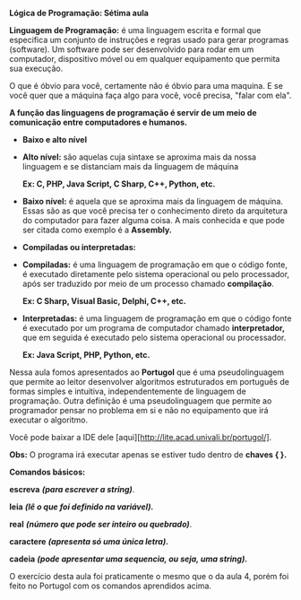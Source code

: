 **Lógica de Programação: Sétima aula**

**Linguagem de Programação:** é uma linguagem escrita e formal que especifica um conjunto de instruções e regras usado para gerar programas (software). Um software pode ser desenvolvido para rodar em um computador, dispositivo móvel ou em qualquer equipamento que permita sua execução. 

O que é óbvio para você, certamente não é óbvio para uma maquina. E se você quer que a máquina faça algo para você, você precisa, "falar com ela".

**A função das linguagens de programação é servir de um meio de comunicação entre computadores e humanos.**

- **Baixo e alto nível**

- **Alto nível:** são aquelas cuja sintaxe se aproxima mais da nossa linguagem e se distanciam mais da linguagem de máquina

  **Ex: C, PHP, Java Script, C Sharp, C++, Python, etc.**

- **Baixo nível:** é aquela que se aproxima mais da linguagem de máquina. Essas são as que você precisa ter o conhecimento direto da arquitetura do computador para fazer alguma coisa. A mais conhecida e que pode ser citada como exemplo é a **Assembly.**

- **Compiladas ou interpretadas:**

- **Compiladas:** é uma linguagem de programação em que o código fonte, é executado diretamente pelo sistema operacional ou pelo processador, após ser traduzido por meio de um processo chamado **compilação**.

  **Ex: C Sharp, Visual Basic, Delphi, C++, etc.**

- **Interpretadas:** é uma linguagem de programação em que o código fonte é executado por um programa de computador chamado **interpretador,** que em seguida é executado pelo sistema operacional ou processador.

  **Ex: Java Script, PHP, Python, etc.**

Nessa aula fomos apresentados ao **Portugol** que é uma pseudolinguagem que permite ao leitor desenvolver algoritmos estruturados em português de formas simples e intuitiva, independentemente de linguagem de programação. Outra definição é uma pseudolinguagem que permite ao programador pensar no problema em si e não no equipamento que irá executar o algoritmo.

Você pode baixar a IDE dele [aqui][http://lite.acad.univali.br/portugol/].

**Obs:** O programa irá executar apenas se estiver tudo dentro de **chaves { }.**

**Comandos básicos:**

**escreva** ***(para escrever a string)***.

**leia** ***(lê o que foi definido na variável).***

**real** ***(número que pode ser inteiro ou quebrado)***.

**caractere** ***(apresenta só uma única letra).***

**cadeia** ***(pode apresentar uma sequencia, ou seja, uma string).***

O exercício desta aula foi praticamente o mesmo que o da aula 4, porém foi feito no Portugol com os comandos aprendidos acima.